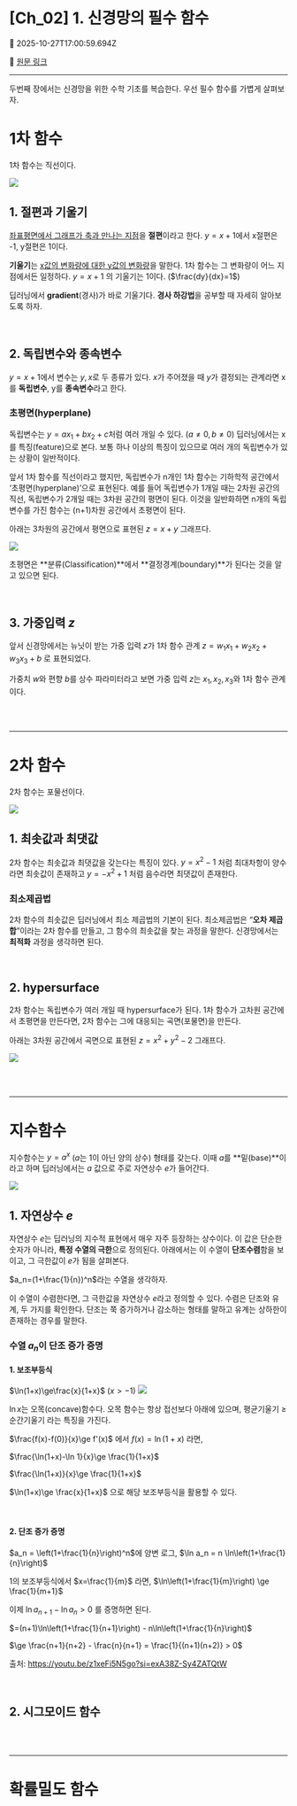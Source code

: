 # [Ch_02] 1. 신경망의 필수 함수

📅 2025-10-27T17:00:59.694Z

🔗 [원문 링크](https://velog.io/@son-dan-ha/Ch02-1.-신경망의-필수-함수)

---

두번째 장에서는 신경망을 위한 수학 기초를 복습한다. 우선 필수 함수를 가볍게 살펴보자.

# 1차 함수

1차 함수는 직선이다. 

![](https://velog.velcdn.com/images/son-dan-ha/post/bb0c2ac1-37b1-4605-aa29-77fc7a37815a/image.png)


## 1. 절편과 기울기

<u>좌표평면에서 그래프가 축과 만나는 지점</u>을 **절편**이라고 한다. $y=x+1$에서 x절편은 -1, y절편은 1이다. 

**기울기**는 <u>x값의 변화량에 대한 y값의 변화량</u>을 말한다. 1차 함수는 그 변화량이 어느 지점에서든 일정하다. $y=x+1$ 의 기울기는 1이다. ($\frac{dy}{dx}=1$)

딥러닝에서 **gradient**(경사)가 바로 기울기다. **경사 하강법**을 공부할 때 자세히 알아보도록 하자. 



<br>

## 2. 독립변수와 종속변수

$y=x+1$에서 변수는 $y, x$로 두 종류가 있다. $x$가 주어졌을 때 $y$가 결정되는 관계라면 x를 **독립변수**, y를 **종속변수**라고 한다. 

### 초평면(hyperplane)
독립변수는 $y=ax_1+bx_2+c$처럼 여러 개일 수 있다. ($a\neq0, b\neq0$) 딥러닝에서는 x를 특징(feature)으로 본다. 보통 하나 이상의 특징이 있으므로 여러 개의 독립변수가 있는 상황이 일반적이다. 

앞서 1차 함수를 직선이라고 했지만, 독립변수가 n개인 1차 함수는 기하학적 공간에서 ‘초평면(hyperplane)’으로 표현된다.
예를 들어 독립변수가 1개일 때는 2차원 공간의 직선, 독립변수가 2개일 때는 3차원 공간의 평면이 된다. 이것을 일반화하면 n개의 독립변수를 가진 함수는 (n+1)차원 공간에서 초평면이 된다.

아래는 3차원의 공간에서 평면으로 표현된 $z=x+y$ 그래프다.

![](https://velog.velcdn.com/images/son-dan-ha/post/230688d2-191d-4f87-b218-41f59c793ff1/image.png)

초평면은 **분류(Classification)**에서 **결정경계(boundary)**가 된다는 것을 알고 있으면 된다. 


<br>

## 3. 가중입력 $z$

앞서 신경망에서는 뉴닛이 받는 가중 입력 $z$가 1차 함수 관계 $z=w_1x_1+w_2x_2+w_3x_3+b$ 로 표현되었다. 

가중치 $w$와 편향 $b$를 상수 파라미터라고 보면 가중 입력 $z$는 $x_1, x_2,x_3$와 1차 함수 관계이다.



<br><br>

---

# 2차 함수

2차 함수는 포물선이다. 

![](https://velog.velcdn.com/images/son-dan-ha/post/1125ea1f-af5e-4ea9-b8ae-c16ea6e089a7/image.png)


## 1. 최솟값과 최댓값

2차 함수는 최솟값과 최댓값을 갖는다는 특징이 있다. $y=x^2-1$ 처럼 최대차항이 양수라면 최솟값이 존재하고 $y=-x^2+1$ 처럼 음수라면 최댓값이 존재한다.

### 최소제곱법

2차 함수의 최솟값은 딥러닝에서 최소 제곱법의 기본이 된다. 최소제곱법은 “**오차 제곱합**”이라는 2차 함수를 만들고,
그 함수의 최솟값을 찾는 과정을 말한다. 신경망에서는 **최적화** 과정을 생각하면 된다. 


<br>

## 2. hypersurface

2차 함수는 독립변수가 여러 개일 때 hypersurface가 된다. 1차 함수가 고차원 공간에서 초평면을 만든다면, 2차 함수는 그에 대응되는 곡면(포물면)을 만든다.

아래는 3차원 공간에서 곡면으로 표현된 $z=x^2+y^2-2$ 그래프다.

![](https://velog.velcdn.com/images/son-dan-ha/post/d04da4d0-dcb3-4882-8fa8-3a2d33b8d6e0/image.png)


<br><br>

---

# 지수함수

지수함수는 $y=a^x$ ($a$는 1이 아닌 양의 상수) 형태를 갖는다. 이때 $a$를 **밑(base)**이라고 하며 딥러닝에서는 $a$ 값으로 주로 자연상수 $e$가 들어간다. 

![](https://velog.velcdn.com/images/son-dan-ha/post/0f671e80-b24c-40d4-a3d3-686623da5a45/image.png)



## 1. 자연상수 $e$

자연상수 $e$는 딥러닝의 지수적 표현에서 매우 자주 등장하는 상수이다. 이 값은 단순한 숫자가 아니라, **특정 수열의 극한**으로 정의된다. 아래에서는 이 수열이 **단조수렴**함을 보이고, 그 극한값이 $e$가 됨을 살펴본다.

$a_n=(1+\frac{1}{n})^n$라는 수열을 생각하자. 

이 수열이 수렴한다면, 그 극한값을 자연상수 $e$라고 정의할 수 있다. 수렴은 단조와 유계, 두 가지를 확인한다. 단조는 쭉 증가하거나 감소하는 형태를 말하고 유계는 상하한이 존재하는 경우를 말한다. 

### 수열 $a_n$이 단조 증가 증명

#### 1. 보조부등식 
$\ln(1+x)\ge\frac{x}{1+x}$ ($x>-1$) 
![](https://velog.velcdn.com/images/son-dan-ha/post/3a1b172c-c104-499c-b65d-c2b281adf557/image.png)

$\ln x$는 오목(concave)함수다. 오목 함수는 항상 접선보다 아래에 있으며, 평균기울기 ≥ 순간기울기 라는 특징을 가진다. 

$\frac{f(x)-f(0)}{x}\ge f'(x)$ 에서 $f(x)=\ln(1+x)$ 라면,

$\frac{\ln(1+x)-\ln 1}{x}\ge \frac{1}{1+x}$

$\frac{\ln(1+x)}{x}\ge \frac{1}{1+x}$

$\ln(1+x)\ge \frac{x}{1+x}$ 으로 해당 보조부등식을 활용할 수 있다.

<br>

#### 2. 단조 증가 증명

$a_n = \left(1+\frac{1}{n}\right)^n$에 양변 로그, $\ln a_n = n \ln\left(1+\frac{1}{n}\right)$

1의 보조부등식에서 $x=\frac{1}{m}$ 라면,
$\ln\left(1+\frac{1}{m}\right) \ge \frac{1}{m+1}$


이제 $\ln a_{n+1} - \ln a_n> 0$ 를 증명하면 된다.

$=(n+1)\ln\left(1+\frac{1}{n+1}\right) - n\ln\left(1+\frac{1}{n}\right)$

$\ge \frac{n+1}{n+2} - \frac{n}{n+1} = \frac{1}{(n+1)(n+2)} > 0$





출처: https://youtu.be/z1xeFi5N5go?si=exA38Z-Sy4ZATQtW


<br>

## 2. 시그모이드 함수





<br><br>

---

# 확률밀도 함수



























